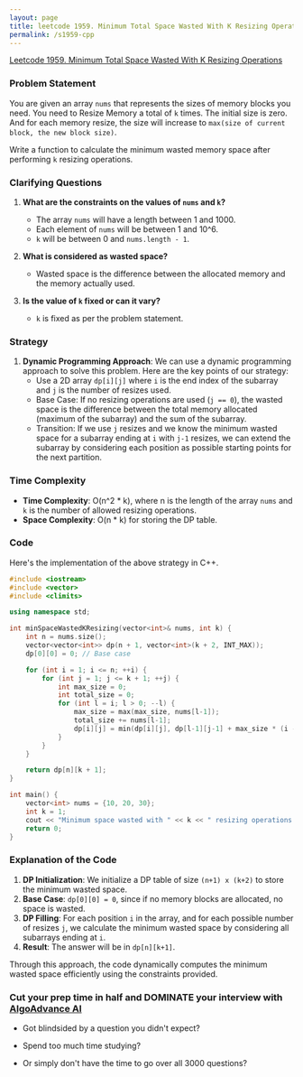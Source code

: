 ```yaml
---
layout: page
title: leetcode 1959. Minimum Total Space Wasted With K Resizing Operations
permalink: /s1959-cpp
---
```

[Leetcode 1959. Minimum Total Space Wasted With K Resizing Operations](https://algoadvance.github.io/algoadvance/l1959)
### Problem Statement
You are given an array `nums` that represents the sizes of memory blocks you need. You need to Resize Memory a total of `k` times. The initial size is zero. And for each memory resize, the size will increase to `max(size of current block, the new block size)`.

Write a function to calculate the minimum wasted memory space after performing `k` resizing operations.

### Clarifying Questions
1. **What are the constraints on the values of `nums` and `k`?**
   - The array `nums` will have a length between 1 and 1000.
   - Each element of `nums` will be between 1 and 10^6.
   - `k` will be between 0 and `nums.length - 1`.

2. **What is considered as wasted space?**
   - Wasted space is the difference between the allocated memory and the memory actually used.

3. **Is the value of `k` fixed or can it vary?**
   - `k` is fixed as per the problem statement.

### Strategy
1. **Dynamic Programming Approach**: We can use a dynamic programming approach to solve this problem. Here are the key points of our strategy:
   - Use a 2D array `dp[i][j]` where `i` is the end index of the subarray and `j` is the number of resizes used.
   - Base Case: If no resizing operations are used (`j == 0`), the wasted space is the difference between the total memory allocated (maximum of the subarray) and the sum of the subarray.
   - Transition: If we use `j` resizes and we know the minimum wasted space for a subarray ending at `i` with `j-1` resizes, we can extend the subarray by considering each position as possible starting points for the next partition.

### Time Complexity
- **Time Complexity**: O(n^2 * k), where n is the length of the array `nums` and `k` is the number of allowed resizing operations.
- **Space Complexity**: O(n * k) for storing the DP table.

### Code
Here's the implementation of the above strategy in C++.

```cpp
#include <iostream>
#include <vector>
#include <climits>

using namespace std;

int minSpaceWastedKResizing(vector<int>& nums, int k) {
    int n = nums.size();
    vector<vector<int>> dp(n + 1, vector<int>(k + 2, INT_MAX));
    dp[0][0] = 0; // Base case

    for (int i = 1; i <= n; ++i) {
        for (int j = 1; j <= k + 1; ++j) {
            int max_size = 0;
            int total_size = 0;
            for (int l = i; l > 0; --l) {
                max_size = max(max_size, nums[l-1]);
                total_size += nums[l-1];
                dp[i][j] = min(dp[i][j], dp[l-1][j-1] + max_size * (i - l + 1) - total_size);
            }
        }
    }

    return dp[n][k + 1];
}

int main() {
    vector<int> nums = {10, 20, 30};
    int k = 1;
    cout << "Minimum space wasted with " << k << " resizing operations: " << minSpaceWastedKResizing(nums, k) << endl;
    return 0;
}
```

### Explanation of the Code
1. **DP Initialization**: We initialize a DP table of size `(n+1) x (k+2)` to store the minimum wasted space.
2. **Base Case**: `dp[0][0] = 0`, since if no memory blocks are allocated, no space is wasted.
3. **DP Filling**: For each position `i` in the array, and for each possible number of resizes `j`, we calculate the minimum wasted space by considering all subarrays ending at `i`.
4. **Result**: The answer will be in `dp[n][k+1]`.

Through this approach, the code dynamically computes the minimum wasted space efficiently using the constraints provided.


### Cut your prep time in half and DOMINATE your interview with [AlgoAdvance AI](https://algoAdvance.com)

- Got blindsided by a question you didn't expect?

- Spend too much time studying?

- Or simply don't have the time to go over all 3000 questions?


